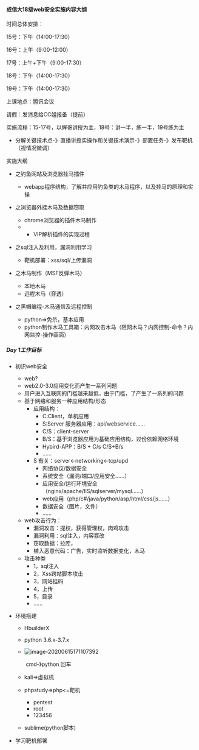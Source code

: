 #### 成信大18级web安全实施内容大纲



时间总体安排：

15号：下午（14:00-17:30）

16号：上午（9:00-12:00）

17号：上午+下午（9:00-17:30）

18号：下午（14:00-17:30）

19号：下午（14:00-17:30）

上课地点：腾讯会议

请假：发消息给CC姐报备（提前）

实施流程：15-17号，以辉哥讲授为主，18号：讲一半，练一半，19号练为主

* 分解关键技术点-》直播讲授实操作和关键技术演示-》部置任务-》发布靶机（视情况微调）

实施大纲

* 之钓鱼网站及浏览器挂马插件
  * webapp程序结构，了解并应用钓鱼类的木马程序，以及挂马的原理和实操

* 之浏览器外挂木马及数据窃取
  * chrome浏览器的插件木马制作
  * * VIP解析插件的实现过程

* 之sql注入及利用，漏洞利用学习
  * 靶机部署：xss/sql/上传漏洞

* 之木马制作（MSF反弹木马）
  * 本地木马
  * 远程木马（穿透）

* 之黑帽编程-木马通信及远程控制
  * python=>免杀，基本应用
  * python制作木马工具箱：内网攻击木马（阻网木马？内网控制-命令？内网监控-操作画面）

##### Day 1工作目标

* 初识web安全
  * web?
  * web2.0-3.0应用变化而产生一系列问题
  * 用户进入互联网的门槛越来越低，由于门槛，了产生了一系列的问题
  * 基于网络和服务一种应用结构/形态
    * 应用结构：
      * C:Client，单机应用
      * S:Server  服务器应用：api/webservice……
      * C/S：client-server
      * B/S：基于浏览器应用为基础应用结构，过份依赖网络环境
      * Hybird-APP：B/S + C/s C/S+B/s
      * ……
    * S 有关：server<-networking<-tcp/upd
      * 网络协议/数据安全
      * 系统安全（漏洞/端口/应用安全……）
      * 应用安全/运行环境安全（nginx/apache/IIS/sqlserver/mysql……）
      * web应用（php/c#/java/python/asp/html/css/js……）
      * 数据安全（图片，文件）
      * ……
  * web攻击行为：
    * 漏洞攻击：提权，获得管理权，肉鸡攻击
    * 漏洞利用：sql注入，内容篡改
    * 窃取数据：拉库，
    * 植入恶意代码：广告，实时监听数据变化，木马
  * 攻击种类
    * 1，sql注入
    * 2，Xss跨站脚本攻击
    * 3，网站挂码
    * 4，上传
    * 5，目录
    * ……

* 环境搭建

  * HbuilderX

  * python 3.6.x-3.7.x

  * ![image-20200615171107392](web安全.assets/image-20200615171107392.png)

    ​	cmd-》python 回车

  * kali=>虚拟机

  * phpstudy=>php<=靶机

    * pentest
    * root
    * 123456

  * sublime(python脚本)

* 学习靶机部署